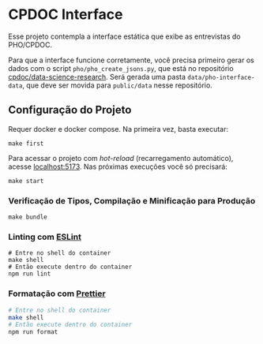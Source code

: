 # CPDOC Interface

Esse projeto contempla a interface estática que exibe as entrevistas do PHO/CPDOC.

Para que a interface funcione corretamente, você precisa primeiro gerar os dados com o script
`pho/pho_create_jsons.py`, que está no repositório
[cpdoc/data-science-research](https://github.com/cpdoc/data-science-research). Será gerada uma pasta
`data/pho-interface-data`, que deve ser movida para `public/data` nesse repositório.


## Configuração do Projeto

Requer docker e docker compose. Na primeira vez, basta executar:

```shell
make first
```

Para acessar o projeto com *hot-reload* (recarregamento automático), acesse [localhost:5173](http://localhost:5173).
Nas próximas execuções você só precisará:

```shell
make start
```

### Verificação de Tipos, Compilação e Minificação para Produção

```shell
make bundle
```

### Linting com [ESLint](https://eslint.org/)

```shell
# Entre no shell do container
make shell
# Então execute dentro do container
npm run lint
```

### Formatação com [Prettier](https://prettier.io/)
```sh
# Entre no shell do container
make shell
# Então execute dentro do container
npm run format
```
